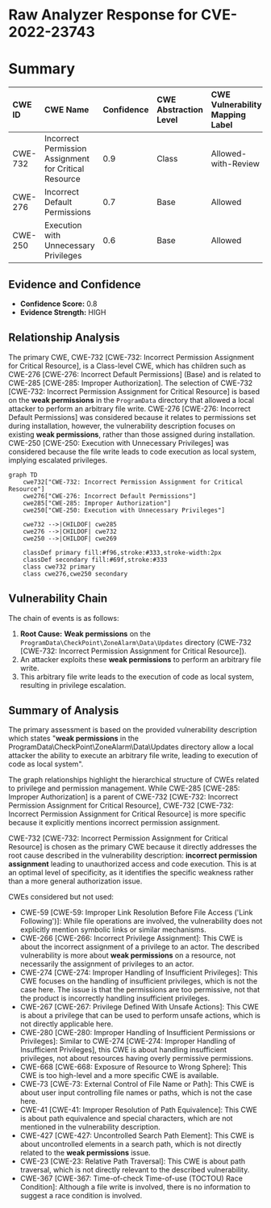 # Raw Analyzer Response for CVE-2022-23743

# Summary
| CWE ID  | CWE Name                                                     | Confidence | CWE Abstraction Level | CWE Vulnerability Mapping Label | CWE-Vulnerability Mapping Notes |
| :-------- | :----------------------------------------------------------- | :--------- | :---------------------- | :-------------------------------- | :------------------------------ |
| CWE-732   | Incorrect Permission Assignment for Critical Resource        | 0.9        | Class                   | Allowed-with-Review               | Primary CWE                     |
| CWE-276   | Incorrect Default Permissions                              | 0.7        | Base                    | Allowed                           | Secondary Candidate             |
| CWE-250   | Execution with Unnecessary Privileges                      | 0.6        | Base                    | Allowed                           | Secondary Candidate             |

## Evidence and Confidence

*   **Confidence Score:** 0.8
*   **Evidence Strength:** HIGH

## Relationship Analysis
The primary CWE, CWE-732 [CWE-732: Incorrect Permission Assignment for Critical Resource], is a Class-level CWE, which has children such as CWE-276 [CWE-276: Incorrect Default Permissions] (Base) and is related to CWE-285 [CWE-285: Improper Authorization]. The selection of CWE-732 [CWE-732: Incorrect Permission Assignment for Critical Resource] is based on the **weak permissions** in the `ProgramData` directory that allowed a local attacker to perform an arbitrary file write. CWE-276 [CWE-276: Incorrect Default Permissions] was considered because it relates to permissions set during installation, however, the vulnerability description focuses on existing **weak permissions**, rather than those assigned during installation. CWE-250 [CWE-250: Execution with Unnecessary Privileges] was considered because the file write leads to code execution as local system, implying escalated privileges.

```mermaid
graph TD
    cwe732["CWE-732: Incorrect Permission Assignment for Critical Resource"]
    cwe276["CWE-276: Incorrect Default Permissions"]
    cwe285["CWE-285: Improper Authorization"]
    cwe250["CWE-250: Execution with Unnecessary Privileges"]
    
    cwe732 -->|CHILDOF| cwe285
    cwe276 -->|CHILDOF| cwe732
    cwe250 -->|CHILDOF| cwe269

    classDef primary fill:#f96,stroke:#333,stroke-width:2px
    classDef secondary fill:#69f,stroke:#333
    class cwe732 primary
    class cwe276,cwe250 secondary
```

## Vulnerability Chain
The chain of events is as follows:
1.  **Root Cause:** **Weak permissions** on the `ProgramData\CheckPoint\ZoneAlarm\Data\Updates` directory (CWE-732 [CWE-732: Incorrect Permission Assignment for Critical Resource]).
2.  An attacker exploits these **weak permissions** to perform an arbitrary file write.
3.  This arbitrary file write leads to the execution of code as local system, resulting in privilege escalation.

## Summary of Analysis
The primary assessment is based on the provided vulnerability description which states "**weak permissions** in the ProgramData\CheckPoint\ZoneAlarm\Data\Updates directory allow a local attacker the ability to execute an arbitrary file write, leading to execution of code as local system".

The graph relationships highlight the hierarchical structure of CWEs related to privilege and permission management. While CWE-285 [CWE-285: Improper Authorization] is a parent of CWE-732 [CWE-732: Incorrect Permission Assignment for Critical Resource], CWE-732 [CWE-732: Incorrect Permission Assignment for Critical Resource] is more specific because it explicitly mentions incorrect permission assignment.

CWE-732 [CWE-732: Incorrect Permission Assignment for Critical Resource] is chosen as the primary CWE because it directly addresses the root cause described in the vulnerability description: **incorrect permission assignment** leading to unauthorized access and code execution. This is at an optimal level of specificity, as it identifies the specific weakness rather than a more general authorization issue.

CWEs considered but not used:

*   CWE-59 [CWE-59: Improper Link Resolution Before File Access ('Link Following')]: While file operations are involved, the vulnerability does not explicitly mention symbolic links or similar mechanisms.
*   CWE-266 [CWE-266: Incorrect Privilege Assignment]: This CWE is about the incorrect assignment of a privilege to an actor. The described vulnerability is more about **weak permissions** on a resource, not necessarily the assignment of privileges to an actor.
*   CWE-274 [CWE-274: Improper Handling of Insufficient Privileges]: This CWE focuses on the handling of insufficient privileges, which is not the case here. The issue is that the permissions are too permissive, not that the product is incorrectly handling insufficient privileges.
*   CWE-267 [CWE-267: Privilege Defined With Unsafe Actions]: This CWE is about a privilege that can be used to perform unsafe actions, which is not directly applicable here.
*   CWE-280 [CWE-280: Improper Handling of Insufficient Permissions or Privileges]: Similar to CWE-274 [CWE-274: Improper Handling of Insufficient Privileges], this CWE is about handling insufficient privileges, not about resources having overly permissive permissions.
*   CWE-668 [CWE-668: Exposure of Resource to Wrong Sphere]: This CWE is too high-level and a more specific CWE is available.
*   CWE-73 [CWE-73: External Control of File Name or Path]: This CWE is about user input controlling file names or paths, which is not the case here.
*   CWE-41 [CWE-41: Improper Resolution of Path Equivalence]: This CWE is about path equivalence and special characters, which are not mentioned in the vulnerability description.
*   CWE-427 [CWE-427: Uncontrolled Search Path Element]: This CWE is about uncontrolled elements in a search path, which is not directly related to the **weak permissions** issue.
*   CWE-23 [CWE-23: Relative Path Traversal]: This CWE is about path traversal, which is not directly relevant to the described vulnerability.
*   CWE-367 [CWE-367: Time-of-check Time-of-use (TOCTOU) Race Condition]: Although a file write is involved, there is no information to suggest a race condition is involved.